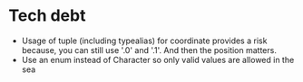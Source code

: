 # Tech debt
- Usage of tuple (including typealias) for coordinate provides a risk because, you can still use '.0' and '.1'. And then the position matters.
- Use an enum instead of Character so only valid values are allowed in the sea